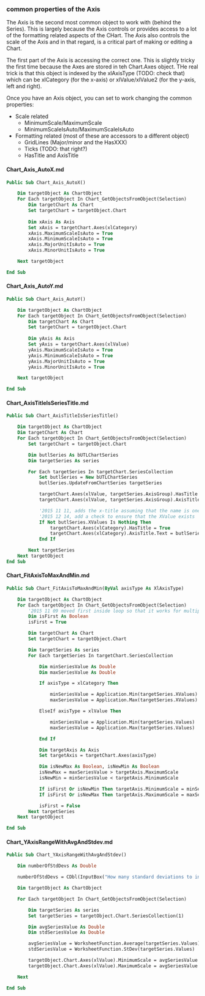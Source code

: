 ### common properties of the Axis

The Axis is the second most common object to work with (behind the Series).  This is largely because the Axis controls or provides access to a lot of the formatting related aspects of the CHart.  The Axis also controls the scale of the Axis and in that regard, is a critical part of making or editing a Chart.

The first part of the Axis is accessing the correct one.  This is slightly tricky the first time because the Axes are stored in teh Chart.Axes object.  THe real trick is that this object is indexed by the xlAxisType (TODO: check that) which can be xlCategory (for the x-axis) or xlValue/xlValue2 (for the y-axis, left and right).

Once you have an Axis object, you can set to work changing the common properties:

* Scale related
    * MinimumScale/MaximumScale
    * MinimumScaleIsAuto/MaximumScaleIsAuto
* Formatting related (most of these are accessors to a different object)
    * GridLines (Major/minor and the HasXXX)
    * Ticks (TODO: that right?)
    * HasTitle and AxisTitle

#### Chart_Axis_AutoX.md

```vb
Public Sub Chart_Axis_AutoX()

    Dim targetObject As ChartObject
    For Each targetObject In Chart_GetObjectsFromObject(Selection)
        Dim targetChart As Chart
        Set targetChart = targetObject.Chart
        
        Dim xAxis As Axis
        Set xAxis = targetChart.Axes(xlCategory)
        xAxis.MaximumScaleIsAuto = True
        xAxis.MinimumScaleIsAuto = True
        xAxis.MajorUnitIsAuto = True
        xAxis.MinorUnitIsAuto = True

    Next targetObject

End Sub
```

#### Chart_Axis_AutoY.md

```vb
Public Sub Chart_Axis_AutoY()

    Dim targetObject As ChartObject
    For Each targetObject In Chart_GetObjectsFromObject(Selection)
        Dim targetChart As Chart
        Set targetChart = targetObject.Chart
        
        Dim yAxis As Axis
        Set yAxis = targetChart.Axes(xlValue)
        yAxis.MaximumScaleIsAuto = True
        yAxis.MinimumScaleIsAuto = True
        yAxis.MajorUnitIsAuto = True
        yAxis.MinorUnitIsAuto = True

    Next targetObject

End Sub
```

#### Chart_AxisTitleIsSeriesTitle.md

```vb
Public Sub Chart_AxisTitleIsSeriesTitle()

    Dim targetObject As ChartObject
    Dim targetChart As Chart
    For Each targetObject In Chart_GetObjectsFromObject(Selection)
        Set targetChart = targetObject.Chart

        Dim butlSeries As bUTLChartSeries
        Dim targetSeries As series

        For Each targetSeries In targetChart.SeriesCollection
            Set butlSeries = New bUTLChartSeries
            butlSeries.UpdateFromChartSeries targetSeries

            targetChart.Axes(xlValue, targetSeries.AxisGroup).HasTitle = True
            targetChart.Axes(xlValue, targetSeries.AxisGroup).AxisTitle.Text = butlSeries.name

            '2015 11 11, adds the x-title assuming that the name is one cell above the data
            '2015 12 14, add a check to ensure that the XValue exists
            If Not butlSeries.XValues Is Nothing Then
                targetChart.Axes(xlCategory).HasTitle = True
                targetChart.Axes(xlCategory).AxisTitle.Text = butlSeries.XValues.Cells(1, 1).Offset(-1).Value
            End If

        Next targetSeries
    Next targetObject
End Sub
```

#### Chart_FitAxisToMaxAndMin.md

```vb
Public Sub Chart_FitAxisToMaxAndMin(ByVal axisType As XlAxisType)

    Dim targetObject As ChartObject
    For Each targetObject In Chart_GetObjectsFromObject(Selection)
        '2015 11 09 moved first inside loop so that it works for multiple charts
        Dim isFirst As Boolean
        isFirst = True

        Dim targetChart As Chart
        Set targetChart = targetObject.Chart

        Dim targetSeries As series
        For Each targetSeries In targetChart.SeriesCollection

            Dim minSeriesValue As Double
            Dim maxSeriesValue As Double

            If axisType = xlCategory Then

                minSeriesValue = Application.Min(targetSeries.XValues)
                maxSeriesValue = Application.Max(targetSeries.XValues)

            ElseIf axisType = xlValue Then

                minSeriesValue = Application.Min(targetSeries.Values)
                maxSeriesValue = Application.Max(targetSeries.Values)

            End If

            Dim targetAxis As Axis
            Set targetAxis = targetChart.Axes(axisType)

            Dim isNewMax As Boolean, isNewMin As Boolean
            isNewMax = maxSeriesValue > targetAxis.MaximumScale
            isNewMin = minSeriesValue < targetAxis.MinimumScale

            If isFirst Or isNewMin Then targetAxis.MinimumScale = minSeriesValue
            If isFirst Or isNewMax Then targetAxis.MaximumScale = maxSeriesValue

            isFirst = False
        Next targetSeries
    Next targetObject

End Sub
```

#### Chart_YAxisRangeWithAvgAndStdev.md

```vb
Public Sub Chart_YAxisRangeWithAvgAndStdev()

    Dim numberOfStdDevs As Double

    numberOfStdDevs = CDbl(InputBox("How many standard deviations to include?"))

    Dim targetObject As ChartObject

    For Each targetObject In Chart_GetObjectsFromObject(Selection)

        Dim targetSeries As series
        Set targetSeries = targetObject.Chart.SeriesCollection(1)

        Dim avgSeriesValue As Double
        Dim stdSeriesValue As Double

        avgSeriesValue = WorksheetFunction.Average(targetSeries.Values)
        stdSeriesValue = WorksheetFunction.StDev(targetSeries.Values)

        targetObject.Chart.Axes(xlValue).MinimumScale = avgSeriesValue - stdSeriesValue * numberOfStdDevs
        targetObject.Chart.Axes(xlValue).MaximumScale = avgSeriesValue + stdSeriesValue * numberOfStdDevs

    Next

End Sub
```

